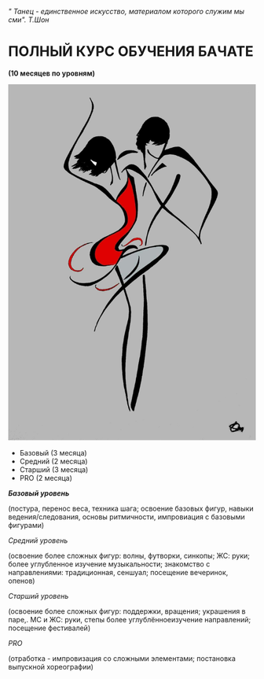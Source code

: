 *" Танец - единственное искусство, материалом которого служим мы сми". Т.Шон*

# ПОЛНЫЙ КУРС ОБУЧЕНИЯ БАЧАТЕ

**(10 месяцев по уровням)**

![танцующая_пара](bachata.jpg)

* Базовый (3 месяца)
* Средний (2 месяца)
* Старший (3 месяца)
* PRO (2 месяца)

_**Базовый уровень**_

(постура, перенос веса, техника шага; освоение базовых фигур, навыки ведения/следования, основы ритмичности, импровиация с базовыми фигурами)

*Средний уровень*

(освоение более сложных фигур: волны, футворки, синкопы; ЖС: руки; более углубленное изучение музыкальности; знакомство с направлениями: традиционная, сеншуал; посещение вечеринок, опенов)

*Старший уровень*

(освоение более сложных фигур: поддержки, вращения; украшения в паре,. МС и ЖС: руки, степы более углублённоеизучение направлений; посещение фестивалей)

*PRO*

(отработка - импровизация со сложными элементами; постановка выпускной хореографии)
